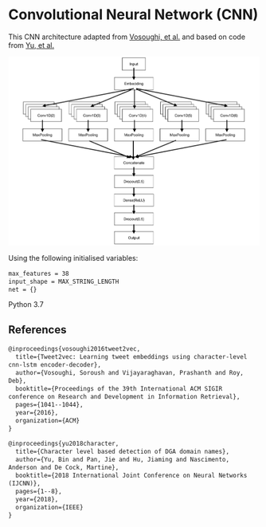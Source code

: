 # Convolutional Neural Network (CNN) 

This CNN architecture adapted from [Vosoughi, et al.](https://lsm.media.mit.edu/papers/tweet2vec_vvr.pdf) and based on code from [Yu, et al.](http://faculty.washington.edu/mdecock/papers/byu2018a.pdf)

![CNN Model Arch Diagram](CNN_Arch.png)

Using the following initialised variables:

```
max_features = 38
input_shape = MAX_STRING_LENGTH
net = {}
```

Python 3.7

## References
```
@inproceedings{vosoughi2016tweet2vec,
  title={Tweet2vec: Learning tweet embeddings using character-level cnn-lstm encoder-decoder},
  author={Vosoughi, Soroush and Vijayaraghavan, Prashanth and Roy, Deb},
  booktitle={Proceedings of the 39th International ACM SIGIR conference on Research and Development in Information Retrieval},
  pages={1041--1044},
  year={2016},
  organization={ACM}
}
```

```
@inproceedings{yu2018character,
  title={Character level based detection of DGA domain names},
  author={Yu, Bin and Pan, Jie and Hu, Jiaming and Nascimento, Anderson and De Cock, Martine},
  booktitle={2018 International Joint Conference on Neural Networks (IJCNN)},
  pages={1--8},
  year={2018},
  organization={IEEE}
}
```
